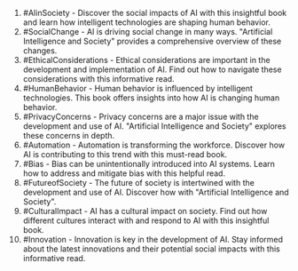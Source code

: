 1. #AIinSociety - Discover the social impacts of AI with this insightful book and learn how intelligent technologies are shaping human behavior.
2. #SocialChange - AI is driving social change in many ways. "Artificial Intelligence and Society" provides a comprehensive overview of these changes.
3. #EthicalConsiderations - Ethical considerations are important in the development and implementation of AI. Find out how to navigate these considerations with this informative read.
4. #HumanBehavior - Human behavior is influenced by intelligent technologies. This book offers insights into how AI is changing human behavior.
5. #PrivacyConcerns - Privacy concerns are a major issue with the development and use of AI. "Artificial Intelligence and Society" explores these concerns in depth.
6. #Automation - Automation is transforming the workforce. Discover how AI is contributing to this trend with this must-read book.
7. #Bias - Bias can be unintentionally introduced into AI systems. Learn how to address and mitigate bias with this helpful read.
8. #FutureofSociety - The future of society is intertwined with the development and use of AI. Discover how with "Artificial Intelligence and Society".
9. #CulturalImpact - AI has a cultural impact on society. Find out how different cultures interact with and respond to AI with this insightful book.
10. #Innovation - Innovation is key in the development of AI. Stay informed about the latest innovations and their potential social impacts with this informative read.
